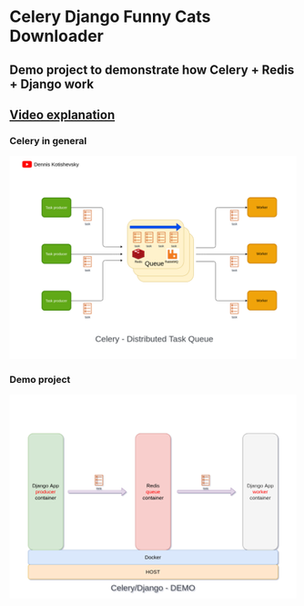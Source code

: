 # Celery Django Funny Cats Downloader

## Demo project to demonstrate how Celery + Redis + Django work

## [Video explanation](https://youtu.be/EUZJcy_dfCs)

### Celery in general
![celery at general](./what_is_celery.png)
### Demo project
![celery at general](./what_is_celery_Demo.png)

